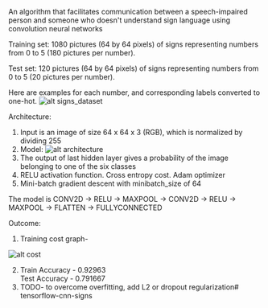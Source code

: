 An algorithm that facilitates communication between a speech-impaired person and someone who doesn't understand sign language using convolution neural networks

Training set: 1080 pictures (64 by 64 pixels) of signs representing numbers from 0 to 5 (180 pictures per number).

Test set: 120 pictures (64 by 64 pixels) of signs representing numbers from 0 to 5 (20 pictures per number).

Here are examples for each number, and corresponding labels converted to one-hot. 
![alt signs_dataset](https://raw.githubusercontent.com/tejaslodaya/tensorflow-signs-nn/master/signs_dataset.png)

Architecture:
1. Input is an image of size 64 x 64 x 3 (RGB), which is normalized by dividing 255
2. Model: 
    ![alt architecture](https://raw.githubusercontent.com/tejaslodaya/tensorflow-signs-cnn/master/images/model.png)
3. The output of last hidden layer gives a probability of the image belonging to one of the six classes
4. RELU activation function. Cross entropy cost. Adam optimizer
5. Mini-batch gradient descent with minibatch_size of 64

The model is CONV2D -> RELU -> MAXPOOL -> CONV2D -> RELU -> MAXPOOL -> FLATTEN -> FULLYCONNECTED

Outcome:

1.  Training cost graph-

![alt cost](https://raw.githubusercontent.com/tejaslodaya/tensorflow-signs-cnn/master/images/cost.png)

2.  Train Accuracy - 0.92963 <br>
    Test Accuracy - 0.791667
3.  TODO- to overcome overfitting, add L2 or dropout regularization# tensorflow-cnn-signs
